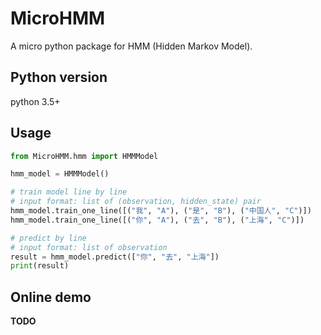 # MicroHMM

A micro python package for HMM (Hidden Markov Model).

## Python version
python 3.5+

## Usage
```python
from MicroHMM.hmm import HMMModel

hmm_model = HMMModel()

# train model line by line
# input format: list of (observation, hidden_state) pair
hmm_model.train_one_line([("我", "A"), ("是", "B"), ("中国人", "C")])
hmm_model.train_one_line([("你", "A"), ("去", "B"), ("上海", "C")])

# predict by line
# input format: list of observation
result = hmm_model.predict(["你", "去", "上海"])
print(result)
```

## Online demo
**TODO**